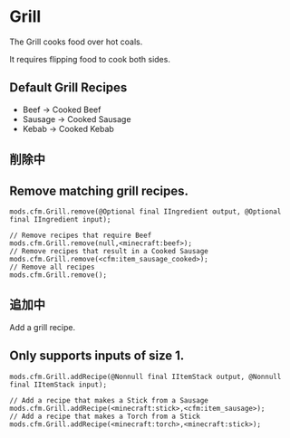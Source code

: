 # Grill

The Grill cooks food over hot coals.

It requires flipping food to cook both sides.

## Default Grill Recipes

- Beef -> Cooked Beef
- Sausage -> Cooked Sausage
- Kebab -> Cooked Kebab

## 削除中

## Remove matching grill recipes.

```zenscript
mods.cfm.Grill.remove(@Optional final IIngredient output, @Optional final IIngredient input);

// Remove recipes that require Beef
mods.cfm.Grill.remove(null,<minecraft:beef>);
// Remove recipes that result in a Cooked Sausage
mods.cfm.Grill.remove(<cfm:item_sausage_cooked>);
// Remove all recipes
mods.cfm.Grill.remove();
```

## 追加中

Add a grill recipe.

## Only supports inputs of size 1.

```zenscript
mods.cfm.Grill.addRecipe(@Nonnull final IItemStack output, @Nonnull final IItemStack input);

// Add a recipe that makes a Stick from a Sausage
mods.cfm.Grill.addRecipe(<minecraft:stick>,<cfm:item_sausage>);
// Add a recipe that makes a Torch from a Stick
mods.cfm.Grill.addRecipe(<minecraft:torch>,<minecraft:stick>);
```